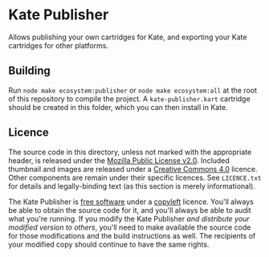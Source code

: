 # Kate Publisher

Allows publishing your own cartridges for Kate, and exporting your
Kate cartridges for other platforms.

## Building

Run `node make ecosystem:publisher` or `node make ecosystem:all` at the root of this repository to compile the project. A `kate-publisher.kart` cartridge should be created in this folder, which you can then install in Kate.

## Licence

The source code in this directory, unless not marked with the appropriate
header, is released under the [Mozilla Public License v2.0][mpl]. Included
thumbnail and images are released under a [Creative Commons 4.0][cc4] licence.
Other components are remain under their specific licences. See `LICENCE.txt`
for details and legally-binding text (as this section is merely informational).

The Kate Publisher is [free software][free] under a [copyleft][] licence. You'll
always be able to obtain the source code for it, and you'll always be able to
audit what you're running. If you modify the Kate Publisher _and distribute
your modified version to others_, you'll need to make available the
source code for those modifications and the build instructions as well.
The recipients of your modified copy should continue to have the same rights.

[mpl]: https://www.mozilla.org/en-US/MPL/
[free]: https://en.wikipedia.org/wiki/Free_software
[cc4]: https://creativecommons.org/licenses/by/4.0/
[copyleft]: https://en.wikipedia.org/wiki/Copyleft
